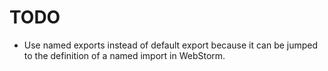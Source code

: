 # TODO

* Use named exports instead of default export
  because it can be jumped to the definition
  of a named import in WebStorm.

